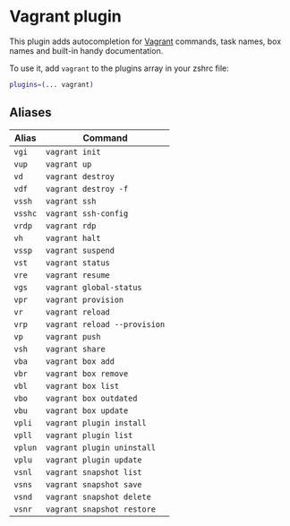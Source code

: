# Vagrant plugin

This plugin adds autocompletion for [Vagrant](https://www.vagrantup.com/) commands, task names, box names and built-in handy documentation.

To use it, add `vagrant` to the plugins array in your zshrc file:

```zsh
plugins=(... vagrant)
```

## Aliases

| Alias   | Command                      |
|---------|------------------------------|
| `vgi`   | `vagrant init`               |
| `vup`   | `vagrant up`                 |
| `vd`    | `vagrant destroy`            |
| `vdf`   | `vagrant destroy -f`         |
| `vssh`  | `vagrant ssh`                |
| `vsshc` | `vagrant ssh-config`         |
| `vrdp`  | `vagrant rdp`                |
| `vh`    | `vagrant halt`               |
| `vssp`  | `vagrant suspend`            |
| `vst`   | `vagrant status`             |
| `vre`   | `vagrant resume`             |
| `vgs`   | `vagrant global-status`      |
| `vpr`   | `vagrant provision`          |
| `vr`    | `vagrant reload`             |
| `vrp`   | `vagrant reload --provision` |
| `vp`    | `vagrant push`               |
| `vsh`   | `vagrant share`              |
| `vba`   | `vagrant box add`            |
| `vbr`   | `vagrant box remove`         |
| `vbl`   | `vagrant box list`           |
| `vbo`   | `vagrant box outdated`       |
| `vbu`   | `vagrant box update`         |
| `vpli`  | `vagrant plugin install`     |
| `vpll`  | `vagrant plugin list`        |
| `vplun` | `vagrant plugin uninstall`   |
| `vplu`  | `vagrant plugin update`      |
| `vsnl`  | `vagrant snapshot list`      |
| `vsns`  | `vagrant snapshot save`      |
| `vsnd`  | `vagrant snapshot delete`    |
| `vsnr`  | `vagrant snapshot restore`   |
